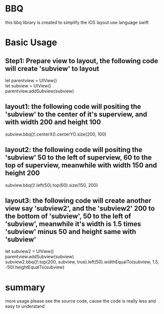# BBQ
this bbq library is created to simplify the iOS layout use language swift

# Basic Usage

## Step1: Prepare view to layout, the following code will create 'subview' to layout
<p>
let parentview = UIView()<br>
let subview = UIView()<br>
parentview.addSubview(subview)<br>
 </p>	

## layout1: the following code will positing the 'subview' to the center of it's superview, and with width 200 and height 100 
subview.bbq()!.centerX().centerY().size(200, 100)

## layout2: the following code will positing the 'subview' 50 to the left of superview, 60 to the top of superview,  meanwhile with width 150 and height 200 
subview.bbq()!.left(50).top(60).size(150, 200)

## layout3: the following code will create another view say 'subview2', and the 'subview2' 200 to the bottom of 'subview', 50 to the left of 'subview', meanwhile it's width is 1.5 times 'subview' minus 50 and height same with 'subview'

<p>
let subview2 = UIView()<br>
parentview.addSubview(subview)<br>       
subview2.bbq()!.top(200, subview, true).left(50).widthEqualTo(subview, 1.5, -50).heightEqualTo(subview)<br>
 </p>	


# summary
 more usage please see the source code, cause the code is really less and easy to understand
  
